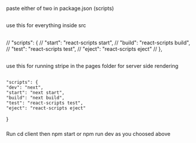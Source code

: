 ###
paste either of two in package.json (scripts)
###

##
use this for everything inside src
##
  // "scripts": {
  //   "start": "react-scripts start",
  //   "build": "react-scripts build",
  //   "test": "react-scripts test",
  //   "eject": "react-scripts eject"
  // },
##
use this for running stripe in the pages folder for server side rendering
##
    "scripts": {
    "dev": "next",
    "start": "next start",
    "build": "next build",
    "test": "react-scripts test",
    "eject": "react-scripts eject"
  }

  ###
  Run cd client then npm start or npm run dev as you choosed above